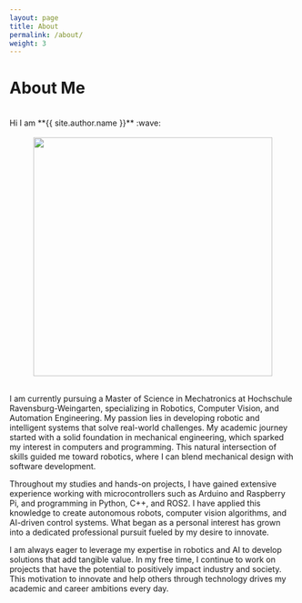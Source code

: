 ```yaml
---
layout: page
title: About
permalink: /about/
weight: 3
---
```


# **About Me**

<br>
Hi I am **{{ site.author.name }}** :wave: 
<br>

<br>
<center><img src="{{ site.url }}{{ site.baseurl }}/assets/photo.jpeg" width=420/></center>
<br>

I am currently pursuing a Master of Science in Mechatronics at Hochschule Ravensburg-Weingarten, specializing in Robotics, Computer Vision, and Automation Engineering. My passion lies in developing robotic and intelligent systems that solve real-world challenges. My academic journey started with a solid foundation in mechanical engineering, which sparked my interest in computers and programming. This natural intersection of skills guided me toward robotics, where I can blend mechanical design with software development.

Throughout my studies and hands-on projects, I have gained extensive experience working with microcontrollers such as Arduino and Raspberry Pi, and programming in Python, C++, and ROS2. I have applied this knowledge to create autonomous robots, computer vision algorithms, and AI-driven control systems. What began as a personal interest has grown into a dedicated professional pursuit fueled by my desire to innovate.

I am always eager to leverage my expertise in robotics and AI to develop solutions that add tangible value. In my free time, I continue to work on projects that have the potential to positively impact industry and society. This motivation to innovate and help others through technology drives my academic and career ambitions every day.







